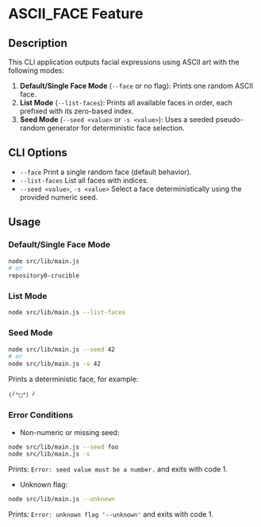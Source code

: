 # ASCII_FACE Feature

## Description

This CLI application outputs facial expressions using ASCII art with the following modes:

1. **Default/Single Face Mode** (`--face` or no flag): Prints one random ASCII face.
2. **List Mode** (`--list-faces`): Prints all available faces in order, each prefixed with its zero-based index.
3. **Seed Mode** (`--seed <value>` or `-s <value>`): Uses a seeded pseudo-random generator for deterministic face selection.

## CLI Options

- `--face`             Print a single random face (default behavior).
- `--list-faces`       List all faces with indices.
- `--seed <value>`, `-s <value>`     Select a face deterministically using the provided numeric seed.

## Usage

### Default/Single Face Mode

```bash
node src/lib/main.js
# or
repository0-crucible
```

### List Mode

```bash
node src/lib/main.js --list-faces
```

### Seed Mode

```bash
node src/lib/main.js --seed 42
# or
node src/lib/main.js -s 42
```

Prints a deterministic face, for example:
```
(╯°□°）╯
```

### Error Conditions

- Non-numeric or missing seed:
```bash
node src/lib/main.js --seed foo
node src/lib/main.js -s 
```
Prints: `Error: seed value must be a number.` and exits with code 1.

- Unknown flag:
```bash
node src/lib/main.js --unknown
```
Prints: `Error: unknown flag '--unknown'` and exits with code 1.
